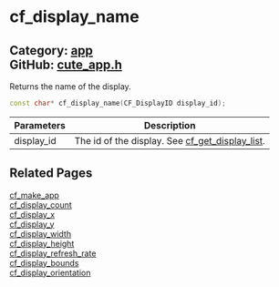 [//]: # (This file is automatically generated by Cute Framework's docs parser.)
[//]: # (Do not edit this file by hand!)
[//]: # (See: https://github.com/RandyGaul/cute_framework/blob/master/samples/docs_parser.cpp)
[](../header.md ':include')

# cf_display_name

Category: [app](/api_reference?id=app)  
GitHub: [cute_app.h](https://github.com/RandyGaul/cute_framework/blob/master/include/cute_app.h)  
---

Returns the name of the display.

```cpp
const char* cf_display_name(CF_DisplayID display_id);
```

Parameters | Description
--- | ---
display_id | The id of the display. See [cf_get_display_list](/app/cf_get_display_list.md).

## Related Pages

[cf_make_app](/app/cf_make_app.md)  
[cf_display_count](/app/cf_display_count.md)  
[cf_display_x](/app/cf_display_x.md)  
[cf_display_y](/app/cf_display_y.md)  
[cf_display_width](/app/cf_display_width.md)  
[cf_display_height](/app/cf_display_height.md)  
[cf_display_refresh_rate](/app/cf_display_refresh_rate.md)  
[cf_display_bounds](/app/cf_display_bounds.md)  
[cf_display_orientation](/app/cf_display_orientation.md)  
